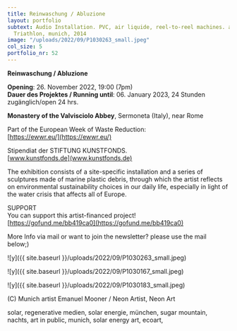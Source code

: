 ```yaml
---
title: Reinwaschung / Abluzione
layout: portfolio
subtext: Audio Installation. PVC, air liquide, reel-to-reel machines. as part of Utopia
  Triathlon, munich, 2014
image: "/uploads/2022/09/P1030263_small.jpeg"
col_size: 5
portfolio_nr: 52
---
```


**Reinwaschung / Abluzione**

**Opening**: 26. November 2022, 19:00 (7pm)    
**Dauer des Projektes / Running until**: 06. January 2023, 24 Stunden zugänglich/open 24 hrs.

**Monastery of the Valvisciolo Abbey**, Sermoneta (Italy), near Rome

Part of the European Week of Waste Reduction:    
[https://ewwr.eu/](https://ewwr.eu/)

Stipendiat der STIFTUNG KUNSTFONDS.    
[www.kunstfonds.de](www.kunstfonds.de)

The exhibition consists of a site-specific installation and a series of sculptures made of marine plastic debris, through which the artist reflects on environmental sustainability choices in our daily life, especially in light of the water crisis that affects all of Europe.

SUPPORT    
You can support this artist-financed project!    
[https://gofund.me/bb419ca0](https://gofund.me/bb419ca0)

More Info via mail or want to join the newsletter? please use the mail below;)

![y]({{ site.baseurl }}/uploads/2022/09/P1030263_small.jpeg)

![y]({{ site.baseurl }}/uploads/2022/09/P1030167_small.jpeg) 

![y]({{ site.baseurl }}/uploads/2022/09/P1030183_small.jpeg)

(C) Munich artist Emanuel Mooner / Neon Artist, Neon Art

solar, regenerative medien, solar energie, münchen, sugar mountain, nachts, art in public, munich, solar energy art, ecoart,

